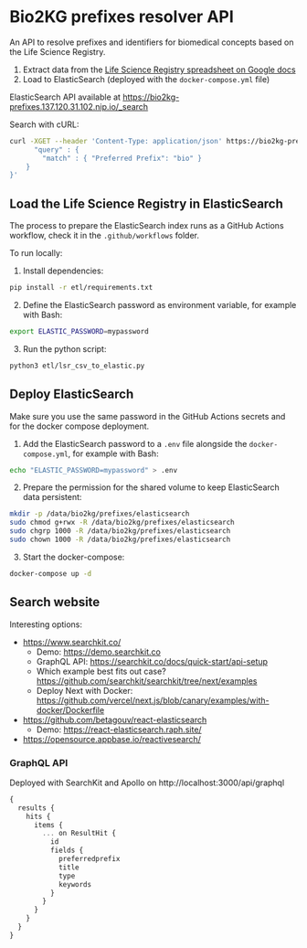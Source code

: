 # Bio2KG prefixes resolver API

An API to resolve prefixes and identifiers for biomedical concepts based on the Life Science Registry.

1. Extract data from the [Life Science Registry spreadsheet on Google docs](https://docs.google.com/spreadsheets/d/1c4DmQqTGS4ZvJU_Oq2MFnLk-3UUND6pWhuMoP8jgZhg/edit#gid=0)
2. Load to ElasticSearch (deployed with the `docker-compose.yml` file)

ElasticSearch API available at https://bio2kg-prefixes.137.120.31.102.nip.io/_search

Search with cURL:

```bash
curl -XGET --header 'Content-Type: application/json' https://bio2kg-prefixes.137.120.31.102.nip.io/prefixes/_search -d '{
      "query" : {
        "match" : { "Preferred Prefix": "bio" }
    }
}'
```

##  Load the Life Science Registry in ElasticSearch

The process to prepare the ElasticSearch index runs as a GitHub Actions workflow, check it in the `.github/workflows` folder.

To run locally:

1. Install dependencies:

```bash
pip install -r etl/requirements.txt
```

2. Define the ElasticSearch password as environment variable, for example with Bash:

```bash
export ELASTIC_PASSWORD=mypassword
```

3. Run the python script:

```bash
python3 etl/lsr_csv_to_elastic.py
```

## Deploy ElasticSearch

Make sure you use the same password in the GitHub Actions secrets and for the docker compose deployment.

1. Add the ElasticSearch password to a `.env` file alongside the `docker-compose.yml`, for example with Bash:

```bash
echo "ELASTIC_PASSWORD=mypassword" > .env
```

2. Prepare the permission for the shared volume to keep ElasticSearch data persistent:

```bash
mkdir -p /data/bio2kg/prefixes/elasticsearch
sudo chmod g+rwx -R /data/bio2kg/prefixes/elasticsearch
sudo chgrp 1000 -R /data/bio2kg/prefixes/elasticsearch
sudo chown 1000 -R /data/bio2kg/prefixes/elasticsearch
```

3. Start the docker-compose:

```bash
docker-compose up -d
```

## Search website

Interesting options:

* https://www.searchkit.co/
  * Demo: https://demo.searchkit.co
  * GraphQL API: https://searchkit.co/docs/quick-start/api-setup
  * Which example best fits out case? https://github.com/searchkit/searchkit/tree/next/examples
  * Deploy Next with Docker: https://github.com/vercel/next.js/blob/canary/examples/with-docker/Dockerfile
* https://github.com/betagouv/react-elasticsearch
  * Demo: https://react-elasticsearch.raph.site/
* https://opensource.appbase.io/reactivesearch/

### GraphQL API

Deployed with SearchKit and Apollo on http://localhost:3000/api/graphql

```javascript
{
  results {
    hits {
      items {
        ... on ResultHit {
          id
          fields {
            preferredprefix
            title
            type
            keywords
          }
        }
      }
    }
  }
}
```

